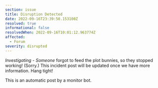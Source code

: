 ```yaml
---
section: issue
title: Disruption Detected
date: 2022-09-16T23:39:50.153100Z
resolved: true
informational: false
resolvedWhen: 2022-09-16T10:01:12.963774Z
affected:
  - Forum
severity: disrupted
---
```

*Investigating* - _Someone_ forgot to feed the plot bunnies, so they stopped working! (Sorry.) This incident post will be updated once we have more information. Hang tight!

This is an automatic post by a monitor bot.
        